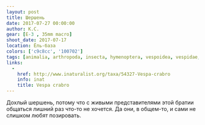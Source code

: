 ```yaml
---
layout: post
title: Шершень
date: 2017-07-27 00:00:00
author: К.С.
gear: [E-3 , 35mm macro]
shoot_date: 2017-07-17
location: Ёль-база
colors: ['c9c8cc', '100702']
tags: [animalia, arthropoda, insecta, hymenoptera, vespoidea, vespidae, vespa, vespa crabro]
links:
  -
    href: http://www.inaturalist.org/taxa/54327-Vespa-crabro
    info: inat
    title: Vespa crabro
---
```

Дохлый шершень, потому что с живыми представителями этой братии общаться лишний раз что-то не хочется. Да они, в общем-то, и сами не слишком любят позировать.
